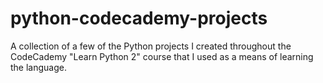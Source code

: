 # python-codecademy-projects

A collection of a few of the Python projects I created throughout the CodeCademy "Learn Python 2" course that I used as a means of learning the language.
